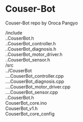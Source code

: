 # Couser-Bot
Couser-Bot repo by Oroca Pangyo

/include  
..CouserBot.h  
..CouserBot_controller.h  
..CouserBot_diagnosis.h  
..CouserBot_motor_driver.h  
..CouserBot_sensor.h  
/src  
../CouserBot  
....CouserBot_controller.cpp  
....CouserBot_diagnosis.cpp  
....CouserBot_motor_driver.cpp  
....CouserBot_sensor.cpp  
..CouserBot.h  
CouserBot_core.ino  
CouserBot_v1.h  
CouserBot_core_config  
